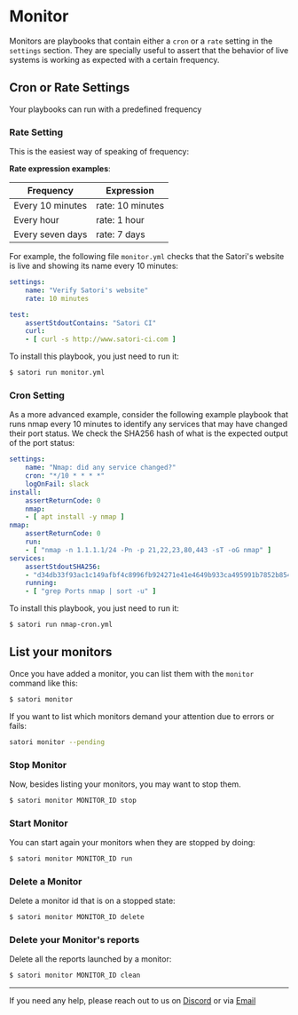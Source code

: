 # Monitor

Monitors are playbooks that contain either a `cron` or a `rate` setting in the `settings` section. They are specially useful to assert that the behavior of live systems is working as expected with a certain frequency.

## Cron or Rate Settings

Your playbooks can run with a predefined frequency

### Rate Setting

This is the easiest way of speaking of frequency:

**Rate expression examples**:

| Frequency        | Expression       |
|------------------|------------------|
| Every 10 minutes | rate: 10 minutes |
| Every hour       | rate: 1 hour     |
| Every seven days | rate: 7 days     |

For example, the following file `monitor.yml` checks that the Satori's website is live and showing its name every 10 minutes:

```yml
settings:
    name: "Verify Satori's website"
    rate: 10 minutes

test:
    assertStdoutContains: "Satori CI"
    curl:
    - [ curl -s http://www.satori-ci.com ]
```

To install this playbook, you just need to run it:

```sh
$ satori run monitor.yml
```

### Cron Setting

As a more advanced example, consider the following example playbook that runs nmap every 10 minutes to identify any services that may have changed their port status. We check the SHA256 hash of what is the expected output of the port status:

```yml
settings:
    name: "Nmap: did any service changed?"
    cron: "*/10 * * * *"
    logOnFail: slack
install:
    assertReturnCode: 0
    nmap:
    - [ apt install -y nmap ]
nmap:
    assertReturnCode: 0
    run:
    - [ "nmap -n 1.1.1.1/24 -Pn -p 21,22,23,80,443 -sT -oG nmap" ]
services:
    assertStdoutSHA256:
    - "d34db33f93ac1c149afbf4c8996fb924271e41e4649b933ca495991b7852b854"
    running:
    - [ "grep Ports nmap | sort -u" ]
```

To install this playbook, you just need to run it:

```sh
$ satori run nmap-cron.yml
```

## List your monitors

Once you have added a monitor, you can list them with the `monitor` command like this:

```sh
$ satori monitor
```

If you want to list which monitors demand your attention due to errors or fails:

```sh
satori monitor --pending
```

### Stop Monitor
Now, besides listing your monitors, you may want to stop them.

```sh
$ satori monitor MONITOR_ID stop
```

### Start Monitor

You can start again your monitors when they are stopped by doing:

```sh
$ satori monitor MONITOR_ID run
```

### Delete a Monitor

Delete a monitor id that is on a stopped state:

```sh
$ satori monitor MONITOR_ID delete
```

### Delete your Monitor's reports

Delete all the reports launched by a monitor:

```sh
$ satori monitor MONITOR_ID clean
```


---

If you need any help, please reach out to us on [Discord](https://discord.gg/F6Uzz7fc2s) or via [Email](mailto:support@satori-ci.com)
